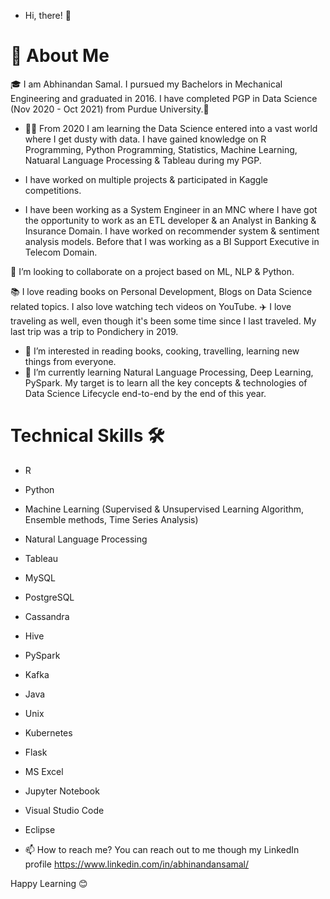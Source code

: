 - Hi, there! 👋 
# 🚀 About Me
🎓 I am Abhinandan Samal. I pursued my Bachelors in Mechanical Engineering and graduated in 2016. I have completed PGP in Data Science (Nov 2020 - Oct 2021) from Purdue University.👀  
- 👨‍💻 From 2020 I am learning the Data Science entered into a vast world where I get dusty with data. I have gained knowledge on R Programming, Python Programming, Statistics, Machine Learning, Natuaral Language Processing & Tableau during my PGP.
- I have worked on multiple projects & participated in Kaggle competitions.

- I have been working as a System Engineer in an MNC where I have got the opportunity to work as an ETL developer & an Analyst in Banking & Insurance Domain. I have worked on recommender system & sentiment analysis models. Before that I was working as a BI Support Executive in Telecom Domain.

💞️ I’m looking to collaborate on a project based on ML, NLP & Python.

📚 I love reading books on Personal Development, Blogs on Data Science related topics. I also love watching tech videos on YouTube.
✈️ I love traveling as well, even though it's been some time since I last traveled. My last trip was a trip to Pondichery in 2019.
- 👀 I’m interested in reading books, cooking, travelling, learning new things from everyone. 
- 🌱 I’m currently learning Natural Language Processing, Deep Learning, PySpark. My target is to learn all the key concepts & technologies of Data Science Lifecycle end-to-end by the end of this year.

# Technical Skills 🛠️
- R  
- Python  
- Machine Learning (Supervised & Unsupervised Learning Algorithm, Ensemble methods, Time Series Analysis)  
- Natural Language Processing  
- Tableau  
- MySQL  
- PostgreSQL  
- Cassandra  
- Hive  
- PySpark  
- Kafka  
- Java  
- Unix  
- Kubernetes
- Flask
- MS Excel  
- Jupyter Notebook  
- Visual Studio Code  
- Eclipse


- 📫 How to reach me?  You can reach out to me though my LinkedIn profile https://www.linkedin.com/in/abhinandansamal/

Happy Learning 😊
